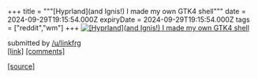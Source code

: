 +++
title = """[Hyprland](and Ignis!) I made my own GTK4 shell"""
date = 2024-09-29T19:15:54.000Z
expiryDate = 2024-09-29T19:15:54.000Z
tags = ["reddit","wm"]
+++
[![[Hyprland](and Ignis!) I made my own GTK4 shell](https://external-preview.redd.it/OWx3b3o0b29zc3JkMZJZp1ymaOTEGtJ9c2X3FBvLm8qu7ZI2B8Zz_uqmQ7-a.png?width=640&crop=smart&auto=webp&s=f051397d137b7edb98d24bba5b0fbdf77626f5e0 "[Hyprland](and Ignis!) I made my own GTK4 shell")](https://www.reddit.com/r/unixporn/comments/1fsc8to/hyprlandand_ignis_i_made_my_own_gtk4_shell/)

submitted by [/u/linkfrg](https://www.reddit.com/user/linkfrg)  
[\[link\]](https://v.redd.it/oradq5oossrd1) [\[comments\]](https://www.reddit.com/r/unixporn/comments/1fsc8to/hyprlandand_ignis_i_made_my_own_gtk4_shell/)

[[source]](https://www.reddit.com/r/unixporn/comments/1fsc8to/hyprlandand_ignis_i_made_my_own_gtk4_shell/)
